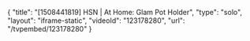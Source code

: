 {
    "title": "[1508441819] HSN | At Home: Glam Pot Holder",
    "type": "solo",
    "layout": "iframe-static",
    "videoId": "123178280",
    "url": "\/tvpembed\/123178280"
}